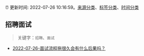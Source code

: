 :alarm_clock: 更新时间: 2022-07-26 10:16:59。[来源分类](../README.md)、[标签分类](../TAGS.md)、[时间分类](../TIMELINE.md)

## 招聘面试


> 关键字：`招聘`、`面试`



- [2022-07-26-面试流程拖很久会有什么后果吗？](https://www.v2ex.com/t/868846) 